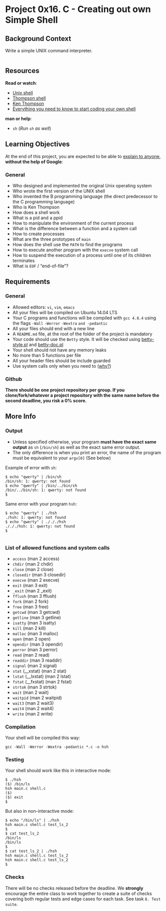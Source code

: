 <h1 class="gap">Project 0x16. C -  Creating out own Simple Shell</h1>

<h2>Background Context</h2>

<p>Write a simple UNIX command interpreter.</p>

<p><img src="https://s3.amazonaws.com/intranet-projects-files/holbertonschool-low_level_programming/235/shell.jpeg" alt="" style="" /></p>

<h2>Resources</h2>

<p><strong>Read or watch</strong>:</p>

<ul>
<li><a href="/rltoken/RsZhUQ_26du3YUYKXO3gXA" title="Unix shell" target="_blank">Unix shell</a> </li>
<li><a href="/rltoken/CNhUqQ5TFpdvFGsd1Meyig" title="Thompson shell" target="_blank">Thompson shell</a> </li>
<li><a href="/rltoken/G_kMmrcR7rm3uXsiVk1F0w" title="Ken Thompson" target="_blank">Ken Thompson</a> </li>
<li><a href="/rltoken/NLmjz6DsgyNjdD7GwL6VRA" title="Everything you need to know to start coding your own shell" target="_blank">Everything you need to know to start coding your own shell</a> </li>
</ul>

<p><strong>man or help</strong>: </p>

<ul>
<li><code>sh</code> (<em>Run <code>sh</code> as well</em>)</li>
</ul>

<h2>Learning Objectives</h2>

<p>At the end of this project, you are expected to be able to <a href="/rltoken/DZqa2p9OKSBrzaXVxOjxQA" title="explain to anyone" target="_blank">explain to anyone</a>, <strong>without the help of Google</strong>:</p>

<h3>General</h3>

<ul>
<li>Who designed and implemented the original Unix operating system</li>
<li>Who wrote the first version of the UNIX shell</li>
<li>Who invented the B programming language (the direct predecessor to the C programming language)</li>
<li>Who is Ken Thompson</li>
<li>How does a shell work</li>
<li>What is a pid and a ppid</li>
<li>How to manipulate the environment of the current process</li>
<li>What is the difference between a function and a system call</li>
<li>How to create processes</li>
<li>What are the three prototypes of <code>main</code></li>
<li>How does the shell use the <code>PATH</code> to find the programs</li>
<li>How to execute another program with the <code>execve</code> system call</li>
<li>How to suspend the execution of a process until one of its children terminates</li>
<li>What is <code>EOF</code> / &ldquo;end-of-file&rdquo;?</li>
</ul>

<h2>Requirements</h2>

<h3>General</h3>

<ul>
<li>Allowed editors: <code>vi</code>, <code>vim</code>, <code>emacs</code></li>
<li>All your files will be compiled on Ubuntu 14.04 LTS</li>
<li>Your C programs and functions will be compiled with <code>gcc 4.8.4</code> using the flags <code>-Wall</code> <code>-Werror</code> <code>-Wextra</code> <code>and -pedantic</code></li>
<li>All your files should end with a new line</li>
<li>A <code>README.md</code> file, at the root of the folder of the project is mandatory</li>
<li>Your code should use the <code>Betty</code> style. It will be checked using <a href="https://github.com/holbertonschool/Betty/blob/master/betty-style.pl" title="betty-style.pl" target="_blank">betty-style.pl</a> and <a href="https://github.com/holbertonschool/Betty/blob/master/betty-doc.pl" title="betty-doc.pl" target="_blank">betty-doc.pl</a></li>
<li>Your shell should not have any memory leaks</li>
<li>No more than 5 functions per file</li>
<li>All your header files should be include guarded</li>
<li>Use system calls only when you need to (<a href="/rltoken/StgX3y26fwPNV_DqlZLErw" title="why?" target="_blank">why?</a>)</li>
</ul>

<h3>Github</h3>

<p><strong>There should be one project repository per group. If you clone/fork/whatever a project repository with the same name before the second deadline, you risk a 0% score.</strong></p>

<h2>More Info</h2>

<h3>Output</h3>

<ul>
<li>Unless specified otherwise, your program <strong>must have the exact same output</strong> as <code>sh</code> (<code>/bin/sh</code>) as well as the exact same error output.</li>
<li>The only difference is when you print an error, the name of the program must be equivalent to your <code>argv[0]</code> (See below)</li>
</ul>

<p>Example of error with <code>sh</code>:</p>

<pre><code>$ echo &quot;qwerty&quot; | /bin/sh
/bin/sh: 1: qwerty: not found
$ echo &quot;qwerty&quot; | /bin/../bin/sh
/bin/../bin/sh: 1: qwerty: not found
$
</code></pre>

<p>Same error with your program <code>hsh</code>:</p>

<pre><code>$ echo &quot;qwerty&quot; | ./hsh
./hsh: 1: qwerty: not found
$ echo &quot;qwerty&quot; | ./././hsh
./././hsh: 1: qwerty: not found
$

</code></pre>

<h3>List of allowed functions and system calls</h3>

<ul>
<li><code>access</code> (man 2 access)</li>
<li><code>chdir</code> (man 2 chdir)</li>
<li><code>close</code> (man 2 close)</li>
<li><code>closedir</code> (man 3 closedir)</li>
<li><code>execve</code> (man 2 execve)</li>
<li><code>exit</code> (man 3 exit)</li>
<li><code>_exit</code> (man 2 _exit)</li>
<li><code>fflush</code> (man 3 fflush)</li>
<li><code>fork</code> (man 2 fork)</li>
<li><code>free</code> (man 3 free)</li>
<li><code>getcwd</code> (man 3 getcwd)</li>
<li><code>getline</code> (man 3 getline)</li>
<li><code>isatty</code> (man 3 isatty)</li>
<li><code>kill</code> (man 2 kill)</li>
<li><code>malloc</code> (man 3 malloc)</li>
<li><code>open</code> (man 2 open)</li>
<li><code>opendir</code> (man 3 opendir)</li>
<li><code>perror</code> (man 3 perror)</li>
<li><code>read</code> (man 2 read)</li>
<li><code>readdir</code> (man 3 readdir)</li>
<li><code>signal</code> (man 2 signal)</li>
<li><code>stat</code> (__xstat) (man 2 stat)</li>
<li><code>lstat</code> (__lxstat) (man 2 lstat)</li>
<li><code>fstat</code> (__fxstat) (man 2 fstat)</li>
<li><code>strtok</code> (man 3 strtok)</li>
<li><code>wait</code> (man 2 wait)</li>
<li><code>waitpid</code> (man 2 waitpid)</li>
<li><code>wait3</code> (man 2 wait3)</li>
<li><code>wait4</code> (man 2 wait4)</li>
<li><code>write</code> (man 2 write)</li>
</ul>

<h3>Compilation</h3>

<p>Your shell will be compiled this way:</p>

<pre><code>gcc -Wall -Werror -Wextra -pedantic *.c -o hsh
</code></pre>

<h3>Testing</h3>

<p>Your shell should work like this in interactive mode:</p>

<pre><code>$ ./hsh
($) /bin/ls
hsh main.c shell.c
($)
($) exit
$
</code></pre>

<p>But also in non-interactive mode:</p>

<pre><code>$ echo &quot;/bin/ls&quot; | ./hsh
hsh main.c shell.c test_ls_2
$
$ cat test_ls_2
/bin/ls
/bin/ls
$
$ cat test_ls_2 | ./hsh
hsh main.c shell.c test_ls_2
hsh main.c shell.c test_ls_2
$
</code></pre>

<h3>Checks</h3>

<p>There will be no checks released before the deadline. We <strong>strongly</strong> encourage the entire class to work together to create a suite of checks covering both regular tests and edge cases for each task. See task <code>8. Test suite</code>.</p>